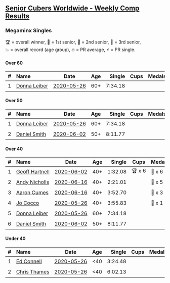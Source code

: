 <style>table {white-space: nowrap;}</style>

## [Senior Cubers Worldwide - Weekly Comp Results](/scw-comp/results/)
### Megaminx Singles

<span style="white-space: nowrap;">🏆 = overall winner</span>, <span style="white-space: nowrap;">🥇 = 1st senior</span>, <span style="white-space: nowrap;">🥈 = 2nd senior</span>, <span style="white-space: nowrap;">🥉 = 3rd senior</span>, <span style="white-space: nowrap;">💥 = overall record (age group)</span>, <span style="white-space: nowrap;">🔥 = PR average</span>, <span style="white-space: nowrap;">⚡ = PR single</span>.

#### Over 60

| # | Name | Date | Age | Single | Cups | Medals | Achievements | Video |
| :--: | :-- | :--: | :--: | --: | :--: | :-- | :-- | :-- |
| 1 | [Donna Leiber](../../persons/donna_leiber/minx.md) | [2020-05-26](../../results/2020-05-26/minx.md) | 60+ | 7:34.18 |  |  | 💥 x 1, ⚡ x 1 | [Link](https://www.facebook.com/events/688407551989463/permalink/690856405077911/) |

#### Over 50

| # | Name | Date | Age | Single | Cups | Medals | Achievements | Video |
| :--: | :-- | :--: | :--: | --: | :--: | :-- | :-- | :-- |
| 1 | [Donna Leiber](../../persons/donna_leiber/minx.md) | [2020-05-26](../../results/2020-05-26/minx.md) | 60+ | 7:34.18 |  |  | 💥 x 1, ⚡ x 1 | [Link](https://www.facebook.com/events/688407551989463/permalink/690856405077911/) |
| 2 | [Daniel Smith](../../persons/daniel_smith/minx.md) | [2020-06-02](../../results/2020-06-02/minx.md) | 50+ | 8:11.77 |  |  | ⚡ x 1 | [Link](https://www.facebook.com/events/3373950429496747/permalink/3381536338738156/) |

#### Over 40

| # | Name | Date | Age | Single | Cups | Medals | Achievements | Video |
| :--: | :-- | :--: | :--: | --: | :--: | :-- | :-- | :-- |
| 1 | [Geoff Hartnell](../../persons/geoff_hartnell/minx.md) | [2020-06-02](../../results/2020-06-02/minx.md) | 40+ | 1:32.08 | 🏆 x 6 | 🥇 x 6 | 💥 x 2, 🔥 x 2, ⚡ x 2 | [Link](https://www.facebook.com/events/3373950429496747/permalink/3374121619479628/) |
| 2 | [Andy Nicholls](../../persons/andy_nicholls/minx.md) | [2020-06-16](../../results/2020-06-16/minx.md) | 40+ | 2:21.01 |  | 🥈 x 5 | 🔥 x 4, ⚡ x 4 | [Link](https://www.facebook.com/events/604103587178706/permalink/606984593557272/) |
| 3 | [Aaron Cumes](../../persons/aaron_cumes/minx.md) | [2020-06-16](../../results/2020-06-16/minx.md) | 40+ | 3:52.70 |  | 🥉 x 3 | ⚡ x 2 | [Link](https://www.facebook.com/events/604103587178706/permalink/604969967092068/) |
| 4 | [Jo Cocco](../../persons/jo_cocco/minx.md) | [2020-05-26](../../results/2020-05-26/minx.md) | 40+ | 3:55.83 |  | 🥉 x 1 | ⚡ x 1 | [Link](https://www.facebook.com/events/688407551989463/permalink/689392185224333/) |
| 5 | [Donna Leiber](../../persons/donna_leiber/minx.md) | [2020-05-26](../../results/2020-05-26/minx.md) | 60+ | 7:34.18 |  |  | 💥 x 1, ⚡ x 1 | [Link](https://www.facebook.com/events/688407551989463/permalink/690856405077911/) |
| 6 | [Daniel Smith](../../persons/daniel_smith/minx.md) | [2020-06-02](../../results/2020-06-02/minx.md) | 50+ | 8:11.77 |  |  | ⚡ x 1 | [Link](https://www.facebook.com/events/3373950429496747/permalink/3381536338738156/) |

#### Under 40

| # | Name | Date | Age | Single | Cups | Medals | Achievements | Video |
| :--: | :-- | :--: | :--: | --: | :--: | :-- | :-- | :-- |
| 1 | [Ed Connell](../../persons/ed_connell/minx.md) | [2020-05-26](../../results/2020-05-26/minx.md) | <40 | 3:24.48 |  |  | ⚡ x 1 | [Link](https://www.facebook.com/events/688407551989463/permalink/691174248379460/) |
| 2 | [Chris Thames](../../persons/chris_thames/minx.md) | [2020-05-26](../../results/2020-05-26/minx.md) | <40 | 6:02.13 |  |  | ⚡ x 1 | [Link](https://www.facebook.com/events/688407551989463/permalink/690392548457630/) |


<!-- Global site tag (gtag.js) - Google Analytics -->
<script async src="https://www.googletagmanager.com/gtag/js?id=UA-86348435-3"></script>
<script>window.dataLayer = window.dataLayer || []; function gtag() {dataLayer.push(arguments);} gtag('js', new Date()); gtag('config', 'UA-86348435-3');</script>

